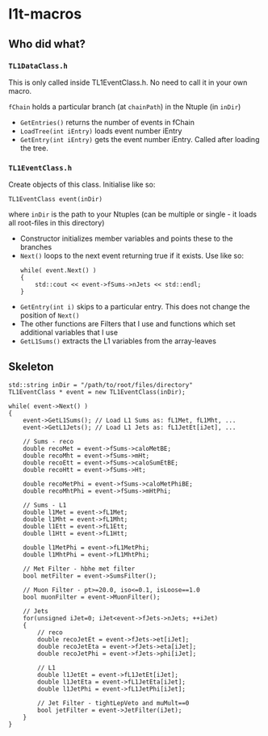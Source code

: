 # l1t-macros

## Who did what?

### `TL1DataClass.h`

This is only called inside TL1EventClass.h. No need to call it in your own macro.

`fChain` holds a particular branch (at `chainPath`) in the Ntuple (in `inDir`)

- `GetEntries()` returns the number of events in fChain
- `LoadTree(int iEntry)` loads event number iEntry
- `GetEntry(int iEntry)` gets the event number iEntry. Called after loading the tree.

### `TL1EventClass.h`

Create objects of this class. Initialise like so:
~~~~~
TL1EventClass event(inDir)
~~~~~
where `inDir` is the path to your Ntuples (can be multiple or single - it loads all root-files in this directory)

- Constructor initializes member variables and points these to the branches
- `Next()` loops to the next event returning true if it exists. Use like so:
    ~~~~~
    while( event.Next() )
    {
        std::cout << event->fSums->nJets << std::endl;
    }
    ~~~~~
- `GetEntry(int i)` skips to a particular entry. This does not change the position of `Next()`
- The other functions are Filters that I use and functions which set additional variables that I use
- `GetL1Sums()` extracts the L1 variables from the array-leaves

## Skeleton

~~~~~
std::string inDir = "/path/to/root/files/directory"
TL1EventClass * event = new TL1EventClass(inDir);

while( event->Next() )
{
    event->GetL1Sums(); // Load L1 Sums as: fL1Met, fL1Mht, ...
    event->GetL1Jets(); // Load L1 Jets as: fL1JetEt[iJet], ...

    // Sums - reco
    double recoMet = event->fSums->caloMetBE;
    double recoMht = event->fSums->mHt;
    double recoEtt = event->fSums->caloSumEtBE;
    double recoHtt = event->fSums->Ht;

    double recoMetPhi = event->fSums->caloMetPhiBE;
    double recoMhtPhi = event->fSums->mHtPhi;

    // Sums - L1
    double l1Met = event->fL1Met;
    double l1Mht = event->fL1Mht;
    double l1Ett = event->fL1Ett;
    double l1Htt = event->fL1Htt;

    double l1MetPhi = event->fL1MetPhi;
    double l1MhtPhi = event->fL1MhtPhi;

    // Met Filter - hbhe met filter
    bool metFilter = event->SumsFilter();

    // Muon Filter - pt>=20.0, iso<=0.1, isLoose==1.0
    bool muonFilter = event->MuonFilter();

    // Jets
    for(unsigned iJet=0; iJet<event->fJets->nJets; ++iJet)
    {
        // reco
        double recoJetEt = event->fJets->et[iJet];
        double recoJetEta = event->fJets->eta[iJet];
        double recoJetPhi = event->fJets->phi[iJet];

        // L1
        double l1JetEt = event->fL1JetEt[iJet];
        double l1JetEta = event->fL1JetEta[iJet];
        double l1JetPhi = event->fL1JetPhi[iJet];

        // Jet Filter - tightLepVeto and muMult==0
        bool jetFilter = event->JetFilter(iJet);
    }
}
~~~~~
